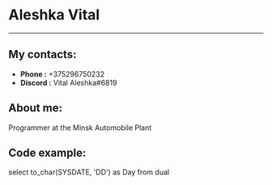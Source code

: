 # Aleshka Vital

---

## My contacts:
- **Phone   :** +375296750232
- **Discord :** Vital Aleshka#6819

## About me:
   Programmer at the Minsk Automobile Plant

## Code example:
   select to_char(SYSDATE, 'DD') as Day from dual
